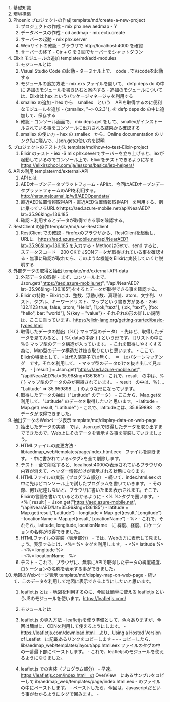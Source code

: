 1. 基礎知識
1. 環境構築
1. Phoenix プロジェクトの作成	template/md/create-a-new-project
	1. プロジェクトの作成
            - mix phx.new aedmap
            - Y
	1. データベースの作成
            - cd aedmap
            - mix ecto.create
	1. サーバーの起動
            - mix phx.server
	1. Webサイトの確認
            - ブラウザで http://localhost:4000 を確認
	1. サーバーの終了
            - Ctr + C を２回でサーバーをシャットダウン
1. Elixir モジュールの追加	template/md/add-modules
	1. モジュールとは
	1. Visual Studio Code の起動
            - ターミナル上で、 code . でVscodeを起動する
	1. モジュールの追加方法
            - mix.exs ファイルを開いて、 defp deps do の中に 追加のモジュールを書き込むと案内する
            - 追加のモジュールについては、Elixirは hex というパッケージマネージャを利用する
	1. smallex の追加
            - hex から　smallex　という　APIを取得するのに便利なモジュールを追加
            - {:smallex, "~> 0.2.3"}, を defp deps do の中に追加して、保存する
	1. 確認
            - コンソール画面で、 mix deps.get をして、smallexがインストールされている事をコンソールに出力される結果から確認する
	1. smallex の使い方
            - hex の smallex　から、Online documentation のリンク先に飛んで、Json.getの使い方を説明
1. プロジェクトのテスト方法		template/md/how-to-test-Elixir-project
	1. Elixir のテスト
            - iex -S mix phx.severでサーバーを立ち上げると、iexが起動しているのでコンソール上で、Elixirをテストできるようになる
			https://elixirschool.com/ja/lessons/basics/iex-helpers/
1. APIの利用	template/md/external-API
	1. APIとは
	1. AEDオープンデータプラットフォーム
            - APIは、今回はAEDオープンデータプラットフォームのAPIを利用する。http://hatsunejournal.jp/w8/AEDOpendata/
	1. 直近AED位置情報取得API
            - 直近AED位置情報取得API　を利用する、例に乗っているURLをhttps://aed.azure-mobile.net/api/NearAED?lat=35.96&lng=136.185
	1. 確認
            - 利用するとデータが取得できる事を確認する。
1. RestClient の操作	template/md/use-RestClient
	1. RestClient での確認
            - Firefoxのブラウザから、RestClientを起動し、URLに　https://aed.azure-mobile.net/api/NearAED?lat=35.96&lng=136.185
			を入力する
            - MethodはGetで、send すると、 ステータスコード　200 OKで JSONデータが取得されている事を確認する
			- 無事に確認が取れたら、このような機能をElixirに実装していくと説明する
1. 外部データの取得と抽出	template/md/external-API-data
	1. 外部データの取得
            - まず、コンソール上で、Json.get("https://aed.azure-mobile.net", "/api/NearAED?lat=35.96&lng=136.185")をするとデータが取得できる事を確認する。
	1. Elixir の特徴
            - Elixirには、整数、浮動小数、真理値、atom、文字列、リスト、タプル、キーワードリスト、マップという書き方がある
            - 256 132.1123 true, false, :atom, "Hello", [1,:ok,"text"], {:ok, "text"}, [foo: "hello", bar: "world"], %{key = "value"}
            - それぞれの形の詳しい説明は、ここに乗っています。https://elixir-lang.org/getting-started/basic-types.html
	1. 取得したデータの抽出（%{ } マップ型のデータ）
            - 先ほど、取得したデータを見てみると、 [ %{ dataの中身 } ] という形です。 []リストの中に %{} マップ型のデータ構造が入っています。
            - これを取得しやすくする為に、Map型のデータ構造だけ抜き取りたいと思います。
            - ここで、Elixirの特徴として、=は代入演算子では無く、　＝　はパターンマッチング　です。それを利用して、
            - マップ型のデータだけを抜き出して見ます。
            - [ result ] = Json.get("https://aed.azure-mobile.net", "/api/NearAED?lat=35.96&lng=136.185")
            - これで、result　の中は、%{ } マップ型のデータのみが束縛されています。
            - result　の中は、%{ ... "Latitude" => 35.959898 ... } のような形になっています。
	1. 取得したデータの抽出（"Latitude" のデータ）
            - ここから、Map.getを利用して、"Latitude" のデータを取得したいと思います。
            - latitude = Map.get( result, "Latitude" )
            - これで、latitudeには、35.959898　のデータが取得できました。
1. 抽出データのWebページ表示	template/md/display-data-on-web-page
	1. 抽出したデータの実装
            - では、Json.getで取得したデータを取り出すまでできたので、Web上にそのデータを表示する事を実装していきましょう。
	1. HTMLファイルの変更方法
	        - lib/aedmap_web/templates/page/index.html.eex　ファイルを開きます。
            - 中に書かれている<タグ>を全て削除します。
	1. テスト
            - 全て削除すると、localhost:4000の表示されているブラウザの内容が消えて、ヘッダー情報だけが表示される状態になります。
	1.  HTMLファイルの実装（プログラム部分）
            - 続いて、index.html.eex の中に先ほどコンソール上で試したプログラムを書いていきます。
            - その際、何も記述しないと、ブラウザに書いたまま表示されます。そこで、Elixirの言語を書いているとわかるように
            - <% %>タグで囲います。
		    - <% [ result ] = Json.get("https://aed.azure-mobile.net", "/api/NearAED?lat=35.96&lng=136.185")
            -     latitude = Map.get(result,"Latitude")
            -     longitude = Map.get(result,"Longitude")
            -     locationName = Map.get(result,"LocationName")
            - %>
            - これで、それぞれ、latitude, longitude, locationName　に 緯度、経度、ロケーションの名称が取得できました。
	1.  HTMLファイルの実装（表示部分）
            - では、Webの方に表示して見ましょう。表示するには、<%= %> タグを利用します。
            - <%= latitude %><br> 
            - <%= longitude %><br>
            - <%= locationName　%><br>
	1. テスト
            - これで、ブラウザに、無事にAPIで取得したデータの緯度経度、ロケーションの名称を表示する事ができました。
1. 地図のWebページ表示	template/md/display-map-on-web-page
            - 続いて、このデータを利用して地図に表示できるようにしたいと思います。
	1. leaflet.js とは
            - 地図を利用するのに、今回は簡単に使える leafletjs というJSのモジュールを使います。https://leafletjs.com/
	1. モジュールとは
	1. leaflet.js の導入方法
            - leafletjsを使う準備として、色々ありますが、今回は簡単に、CDNを利用して使えるようにします。
            - https://leafletjs.com/download.html　より、Using a Hosted Version of Leaflet　に記載あるリンクをコピーします
            - <link rel="stylesheet" href="https://unpkg.com/leaflet@1.4.0/dist/leaflet.css" />
            - <script src="https://unpkg.com/leaflet@1.4.0/dist/leaflet.js"></script>
            - コピーしたら、lib/aedmap_web/templates/layout/app.html.eex ファイルの<head>タグの中の一番最下部にペーストします。
            - これで、leafletjsのモジュールを使えるようになりました。
	1. leaflet.js での実装（プログラム部分）
            - 早速、https://leafletjs.com/index.html　の OverView　にあるサンプルをコピーして ib/aedmap_web/templates/page/index.html.eex
            - のファイルの中にペーストします。
            - ペーストしたら、今回は、Javascriptだという事がわかるように<script></script>タグで囲みます。
            - <script>
            - var map = L.map('map').setView([51.505, -0.09], 13);
			- 
            - L.tileLayer('https://{s}.tile.openstreetmap.org/{z}/{x}/{y}.png', {
            -     attribution: '&copy; <a href="https://www.openstreetmap.org/copyright">OpenStreetMap</a> contributors'
            - }).addTo(map);
			- 
            - L.marker([51.5, -0.09]).addTo(map)
            -     .bindPopup('A pretty CSS3 popup.<br> Easily customizable.')
            -     .openPopup();
            - </scirpt>
	1. leaflet.js での実装（表示部分）
            - `<script>` で地図を作る機能を実装したので、次いでJavascriptが機能する場所を追加しましょう。
            - htmlの中で、divタグを利用します。<div id="map"></div> タグを追加します。
            - まだ、表示されません。それは、機能はある、構造もある、けど見せ方がまだ未定義でしたので、見せ方を定義します。
            - 見せ方はCSSで定義するので、CSSだとわかるように<style></style>タグで囲みます。
            - 今回は、lib/aedmap_web/templates/layout/app.html.eex のファイルの<head>タグの中に書くようにします。
            - div#map{ width: 100%; heigth: 500px; }
            - これで、表示されました。
	1. leaflet.jsプログラム部分の解説
            - では、このMapのポイントをAPIで取得したデータに従って表示されるようにしましょう。
			- 
            - その為に、leafletjsの<script>の中を解説していきます。
			- 
            - こちらですが、　var map = L.map('map').setView([51.505, -0.09], 13);
			- 
            - 地図が最初に表示される際の中心位置と 地図のズームレベルを定義します。
            - var map = L.map('map').setView([緯度, 経度], ズームレベル);
			- 
            - 続いて、マーカーをつけている箇所は次のようになります。
            - L.marker([緯度, 経度]).addTo(map)
            -     .bindPopup('ポップアップに表示する内容')
            -     .openPopup();
			- 
            - そして、ここは何をしているかというと、
            - L.tileLayer('https://{s}.tile.openstreetmap.org/{z}/{x}/{y}.png', {
            -     attribution: '&copy; <a href="https://www.openstreetmap.org/copyright">OpenStreetMap</a> contributors'
            - }).addTo(map);
			- 
            - https://{s}.tile.openstreetmap.org/{z}/{x}/{y}.pngは、表示したい地図タイルのURLを指定しています。
	1. 地図タイルの変更
            - この例では、Openstreetmapの地図タイルを利用していますが、国土地理院のタイルを利用する場合はここを

            - https://maps.gsi.go.jp/development/ichiran.html　にある、https://cyberjapandata.gsi.go.jp/xyz/std/{z}/{x}/{y}.png
            - に変更する事で、地図を変更する事が可能です。

            - また、その際には、attribution: '&copy; <a href="https://www.openstreetmap.org/copyright">OpenStreetMap</a>の部分を
            - 国土地理院の記載に変更する必要があります。URLは国土地理院のページに、

            - 地理院タイル一覧ページ（https://maps.gsi.go.jp/development/ichiran.html）へのリンクを付けてください。

            - と書いてあるので、次のように変更します。
            - attribution: '&copy; <a href="https://maps.gsi.go.jp/development/ichiran.html">国土地理院</a>

            - このように地図タイルを変更する事も簡単にできます。

            - 今回は、オープンストリートマップのタイルで進めます。
1. 地点データの追加		template/md/add-location-data
	1. 外部データからの追加
            - それでは、地図を描画している箇所を理解した所で、APIのデータを追加できるようにしましょう。
			- 
            - <script>
            - var map = L.map('map').setView([<%= latitude %>, <%= longitude %>], 13);
			- 
            - L.tileLayer('https://{s}.tile.openstreetmap.org/{z}/{x}/{y}.png', {
            -     attribution: '&copy; <a href="https://www.openstreetmap.org/copyright">OpenStreetMap</a> contributors'
            - }).addTo(map);
			- 
            - L.marker([<%= latitude %>, <%= longitude %>]).addTo(map)
            -     .bindPopup('<%= locationName　%>')
            -     .openPopup();
            - </scirpt>
	1. DBへの追加
		1. DBとは
		1. DBへの入力
            - では、続いて DBへの入力を追加します。コンソール画面から次のコマンドを打ちます。
			- 
            - mix phx.gen.html AED Location locations latitude:float longitude:float locationName:string
            - lib/aedmap_web/router.ex　のscope　の中に　resources "/locations", LocationController　を追記します。
            - scope "/", AedmapWeb do
            -     pipe_through :browser
			- 
            -     get "/", PageController, :index
            -     resources "/locations", LocationController
            - end
            - 期日をしたら、保存し、コンソールから次のコマンドを打ちます。
			- mix ecto.migrate
		1. 表示の確認
            - 追加できたら、iex -S mix phx.server でサーバーを立ち上げて、ブラウザで確認します。
            - ブラウザから、http://localhost:4000/locations　でページが表示される事を確認します。1. WebページからDBへの追加

	1. Webページからのデータ追加
            - New Location をクリックして、Latitude、Longitude、Locationname にデータを入れて見ましょう。
            - 例えば、文京区のAEDのオープンデータを確認して見ます。
            - https://www.city.bunkyo.lg.jp/bosai/bosai/bousai/snota/aed/settikasho.html
            - PDFで配置の施設一覧が確認できます。この施設名から緯度経度を探して、登録して見たいと思います。
            - 施設名から緯度経度を調べられるサイトを探すといくつかありますが、今回はこちらを利用して見ます。
            - https://user.numazu-ct.ac.jp/~tsato/webmap/sphere/coordinates/yahoo_olp/
            - 文教シビックセンターで検索すると、35.707895	139.752286 が取得できました。
            - 早速、DBに入力して見ます。各入力欄にデータを入力して、Saveを押すと、Show Locationに画面が切り替わり、
            - DBに入った事が確認できます。
            - Editを押すと、修正する事も可能です。
            - それでは、入力したDBからデータを取得して、地図にマップするのを追加して見ましょう。
---

# 構成

[A1] テンプレートA1
[A2] テンプレートA2
[B] テンプレートB
[C] テンプレートC
[D] テンプレートD
[E] テンプレートE
[F] テンプレートF
[G] テンプレートG
[H] テンプレートH

<a> : 索引からリンクで飛んでこれるようにする単語
<link> : <a>にリンクさせる単語

1. [A1]基礎知識	-	Webの仕組みやプログラミングに必要な知識を学ぶ
<!--	1. [B]Web（World Wide Web）とは
		https://developer.mozilla.org/ja/docs/Learn/Common_questions/Pages_sites_servers_and_search_engines
		https://developer.mozilla.org/ja/docs/Learn/Getting_started_with_the_web/How_the_Web_works
		* 説明１
		* 説明２
	1. [B]Webページとは
	0. [B]HTMLとは
		https://developer.mozilla.org/ja/docs/Web/HTML
		* HTML（HyperText Markup Language　- ハイパーテキスト マークアップ ランゲージ）
		* ウェブのもっとも基本的な構成要素
		* ウェブページの基本レイアウトに従ってウェブページのコンテンツを記述し定義するもの
	0. [B]CSSとは
	1. [B]JavaScriptとは
	0. [B]Webの仕組み
		https://developer.mozilla.org/ja/docs/Learn/Common_questions/Pages_sites_servers_and_search_engines
		https://developer.mozilla.org/ja/docs/Learn/Getting_started_with_the_web/How_the_Web_works
		* 説明１
		* 説明２
	0. [B]用語解説
		<a>クライアント
		<a>Webブラウザ
		<a>サーバー
		<a>データベース
		<a>リクエストとレスポンス
		<a>インターネット接続
		<a>ウェブページ
			ウェブブラウザに表示可能なドキュメント
	0. [B]用語解説
		<a>HTML
		<a>ハイパーテキスト
			- ウェブページから別なページに接続するリンク
			- ウェブサイト内でもウェブサイト間でも
			- ウェブの基礎的な特徴
		<a>マークアップ
			- たくさんの特殊な「要素」を用いる
			- <a>タグを利用
				HTML のタグは、大文字と小文字の区別はありません。つまり、大文字でも、小文字でも、混在して書いても構いません。例えば、 <title> タグは <Title> や <TITLE> やその他の方法で書くことができます
	0. [B]CSS（スタイルシート）とは
		https://developer.mozilla.org/ja/docs/Web/CSS
		* 体裁や見栄えを表現するために用いられる
		<a>CSS
	0. [B]JavaScriptとは
		https://developer.mozilla.org/ja/docs/Web/JavaScript
		* プログラミング言語
		* Web ページでよく使用される
		* Webページに動作を付ける
		* 非ブラウザ環境においても多く使用されている
		<a>JavaScript
	0. [B]Elixirとは
		https://www.ossnews.jp/oss_info/Elixir
		https://ja.m.wikipedia.org/wiki/Elixir_(プログラミング言語)
		* プログラミング言語
		* 短く書ける
		* メンテナンスしやすい
		* １つのマシンで数十万の処理を並行して行える
			- 処理が早い
		* 予想通りに物事が進まなくなった場合の対応を思い通りに保証できる
	0. [B]型とは
		https://ja.m.wikipedia.org/wiki/データ型
		* データ（値）の種類に関する分類
			- 0, 1, 2, -42 といったような値は整数型
			- "foo", "Hello" といったような値は文字列型
		<a>型
	00. [B]Elixirの主な型
		https://elixirschool.com/ja/lessons/basics/basics/#%E3%82%A2%E3%83%88%E3%83%A0
		https://elixirschool.com/ja/lessons/basics/collections/#タプル
		* 整数 1
		* 整数(16進数) 0x1F
		* 小数 1.0
		* 論理値 true
		* アトム :atom
		* 文字列 "elixir"
		* リスト [1, 2, 3]
		* タプル {1, 2, 3}
		<a>Elixirの主な型
-->
2. [A1]環境構築	-	地図アプリを作るために必要な設定をする
	1. [A2]CUI
		* 作業の内容と目的
		* 起動方法
			1. [D] Windows
				* コマンドプロント
					起動方法
			2. [D] MacOS
				* ターミナル
				* 起動方法
	2. [B]CUIとは
		https://ja.m.wikipedia.org/wiki/キャラクタユーザインタフェース
		* ユーザインタフェース
			機械と人間との伝達を行うもの
		* 文字列が表示されるウィンドウに出力する
		* キーボード等から文字列を入力する
		<a>CUI
	3. [G]確認
	4. [A2]Firefox
		* 作業の内容と目的
		* 手順
			1. [D]
			2. [D]
			3. [D]
	5. [B]Firefoxとは
		* 説明
		<link>Webブラウザ
	6. [G]確認
	7. [A2]RESTClient
		* 作業の内容と目的
		* 手順
			[D]
			[D]
			[D]
	8. [B]RESTClientとは
	9. [G]確認
	10. [A2]テキストエディタ
		* 作業の内容と目的
			お好みのものがあればそれをお使いください
			Visual Studio Codeをお薦めします
			※Windows
				$ cd フォルダ
				shell のパス設定いらない（インストール時に行う）
		* 手順
			[D]
			[D]
			[D]
	11. [B]テキストエディタとは
	12. [G]確認
	13. [A2]Elixir
		* 作業の内容と目的
			<link>Elixirとは
		* 手順
			[D]
			[D]
			[D]
	14. [G]確認
	15. [A2]node.js
		* 作業の内容と目的
		* 手順
			[D]
			[D]
			[D]
	16. [B]node.jsとは
	17. [G]確認
	18. [A2]PostgreSQL
		* 作業の内容と目的
		* 手順
			[D]
			[D]
			[D]
	19. [B]PostgreSQLとは
	20. [G]確認
	21. [A2]Phoenixframework
		* 作業の内容と目的
		* 手順
			[D]
			[D]
			[D]
	22. [B]Phoenixframeworkとは
	23. [G]確認
3. [A1]APIサーバーの構築	-	地図アプリを提供するためのシステムを作る
	1. [A2]プロジェクトの作成
		* 作業の内容と目的
			- 使用するソフトウェア
		* 手順
			[D]
			[D]
			[D]
	2. [A2]Webサーバーの確認
		* 作業の内容と目的
			- 使用するソフトウェア
		* 手順
			[D]
			[D]
			[D]
	3. [A2]サーバーの起動
		* 作業の内容と目的
			- 使用するソフトウェア
		* 手順
			[D]
			[D]
			[D]
	4. [A2]サーバーの終了方法
		* 作業の内容と目的
			- 使用するソフトウェア
		* 手順
			[D]
			[D]
			[D]
	5. [A2]フォルダ移動
		* 作業の内容と目的
			- 使用するソフトウェア
		[A2]作業内容
	6. [A2]DBの作成
		* 作業の内容と目的
			- 使用するソフトウェア
		* 手順
			[D]
			[D]
			[D]
	7. [A2]JSONデータの作成
		* 作業の内容と目的
			- 使用するソフトウェア
		* 手順
			[D]
			[D]
			[D]
	8. [A2]Router.exの設定
		* 作業の内容と目的
			- 使用するソフトウェア
		* 手順
			[D]
			[D]
			[D]
	9. [A2]マイグレーション
		* 作業の内容と目的
			- 使用するソフトウェア
		* 手順
			[D]
			[D]サーバーの立ち上げ
			[D]ブラウザで確認
	10. [A2]RESTClient の設定
	11. [A2]RESTClientでGET
		* 作業の内容と目的
			- 使用するソフトウェア
		* 手順
			[D]
			[D]
			[D]
	12. RESTClientでPOST
		* 作業の内容と目的
			- 使用するソフトウェア
		* 手順
			[D]
			[D]
			[D]
4. [A1]地図の表示	-	まずは地図を表示してみる
	[A2]leaflet.js
		* 作業の内容と目的
		* 手順
			[D]
			[D]
			[D]
	[A2]Mapの設定
		* 作業の内容と目的
		* 手順
			[D]
			[D]
			[D]
	[B]leaflet.jsの仕様
	[F]表示の確認
	[G]確認
5. [A1]外部APIの呼び出し	-	公開されている地図システムを利用する
	[A2]APIを扱うパッケージの追加
6. [A1]DBの操作	-	データ群を扱う
	[A2]DB操作の追加
7. [A1]内部APIの呼び出し	-	ツールを使って地図アプリを配信する
	[A2]Vue.jsとaxiosを使ってAPIを呼出す
	[B]フレームワークとは
	[A2]CDNを使用する為のタグを追加する
	[A2]表示
	[A2]更新
	[A2]削除
	[A2]追加
8. [A1]地図へのポイント追加
	[A2]繰り返し
9. [A1]自分の緯度経度の取得
	[A2]現在地取得
	[A2]Terf.js CDN追加
	[A2]GeoJsonに入れる
10. [A1]CSSデータの読み込み
11. [A1]デプロイ					

---

#メモ
  - 今、何やっているか？の進捗が確認できる事 (作業に連番を振る)
  - 画面の上に出てる
  - 確認の仕方
  - Gistにコピペ用のソースを上げておいて、名前と番号を振り直し
  - これコピペして下さい。で進む。
  - 解説重視
  - G空間に利用できるオープンデータの一覧
  - G空間に役立ちそうなElixirの使えそうなライブラリの一覧
  - 技術選定・学習内容の編集：瑛佑　（映像）
  - ドキュメント編集長：松本
  - 調査・作業：多田

 #最終確認事項
 - 項目の採番
 - 採番されている要素には全てページ内リンク
 - 外部リンク先（青文字、下線）
 - ページ内リンク（色普通、下線なし）
 - 名称の大文字小文字、誤字脱字
 - 文章中のページ内リンクは<a href="#/">で検索


---

# Windowsメモ


We are almost there! The following steps are missing:

    $ cd gismap
    $ mix deps.get
    $ cd assets && npm install && node node_modules/webpack/bin/webpack.js --mode development

Then configure your database in config/dev.exs and run:

    ($ cd ../)
    $ mix ecto.create

Start your Phoenix app with:

    $ mix phx.server

You can also run your app inside IEx (Interactive Elixir) as:

    $ iex -S mix phx.server


### Phoenix v1.4 のインストール
- 管理者権限でコマンドプロンプトを起動する
- 入力するコマンドは同じ `mix archive.install hex phx_new 1.4.0`
```
C:\WINDOWS\system32>mix archive.install hex phx_new 1.4.0
Could not find Hex, which is needed to build dependency :phx_new
Shall I install Hex? (if running non-interactively, use "mix local.hex --force") [Yn] Y
1. creating c:/Users/yukim/.mix/archives/hex-0.19.0
Resolving Hex dependencies...
Dependency resolution completed:
New:
[32m  phx_new 1.4.0[0m
* Getting phx_new (Hex package)
All dependencies are up to date
Compiling 10 files (.ex)
Generated phx_new app
Generated archive "phx_new-1.4.0.ez" with MIX_ENV=prod
Are you sure you want to install "phx_new-1.4.0.ez"? [Yn] Y
* creating c:/Users/yukim/.mix/archives/phx_new-1.4.0
```
---

### Visual Studio Code の使い方
- 管理者権限で Visual Studio Code を起動する
- 入力するコマンドを `code .` から `code . -r` に変える

---

### コマンド
`explorer （表示したいフォルダ）`  エクスプローラーでフォルダを開く
`dir` 現在のフォルダの中身を表示する
`cd （移動したいフォルダ）`  フォルダを移動する
`cd`  現在のフォルダの位置（パス）を表示する


---

@quote[Macは、ターミナルと呼ぶ](https://developer.apple.com/library/archive/technotes/tn2002/tn2071.html#//apple_ref/doc/uid/DTS10003098)

@quote[Windowsは、コマンドプロンプトと呼ぶ](https://docs.microsoft.com/en-us/windows-server/administration/windows-commands/windows-commands)


---

カットしたインクルード
---?include=template/md/basic-knowlede-webgis/PITCHME.md
---?include=template/md/environment/PITCHME.md
---?include=template/md/Building-APIServer/PITCHME.md
---?include=template/md/Show-map/PITCHME.md
---?include=template/md/External-API-call/PITCHME.md
---?include=template/md/DB-operation/PITCHME.md
---?include=template/md/Internal-API-call/PITCHME.md
---?include=template/md/points-to-the-map/PITCHME.md
---?include=template/md/own-latitude-longitude/PITCHME.md

